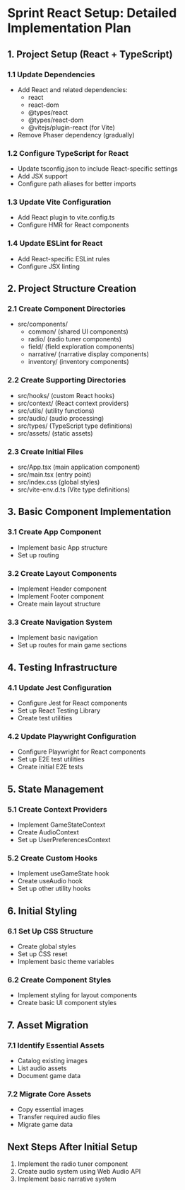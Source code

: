 # Sprint React Setup: Detailed Implementation Plan

## 1. Project Setup (React + TypeScript)

### 1.1 Update Dependencies
- Add React and related dependencies:
  - react
  - react-dom
  - @types/react
  - @types/react-dom
  - @vitejs/plugin-react (for Vite)
- Remove Phaser dependency (gradually)

### 1.2 Configure TypeScript for React
- Update tsconfig.json to include React-specific settings
- Add JSX support
- Configure path aliases for better imports

### 1.3 Update Vite Configuration
- Add React plugin to vite.config.ts
- Configure HMR for React components

### 1.4 Update ESLint for React
- Add React-specific ESLint rules
- Configure JSX linting

## 2. Project Structure Creation

### 2.1 Create Component Directories
- src/components/
  - common/ (shared UI components)
  - radio/ (radio tuner components)
  - field/ (field exploration components)
  - narrative/ (narrative display components)
  - inventory/ (inventory components)

### 2.2 Create Supporting Directories
- src/hooks/ (custom React hooks)
- src/context/ (React context providers)
- src/utils/ (utility functions)
- src/audio/ (audio processing)
- src/types/ (TypeScript type definitions)
- src/assets/ (static assets)

### 2.3 Create Initial Files
- src/App.tsx (main application component)
- src/main.tsx (entry point)
- src/index.css (global styles)
- src/vite-env.d.ts (Vite type definitions)

## 3. Basic Component Implementation

### 3.1 Create App Component
- Implement basic App structure
- Set up routing

### 3.2 Create Layout Components
- Implement Header component
- Implement Footer component
- Create main layout structure

### 3.3 Create Navigation System
- Implement basic navigation
- Set up routes for main game sections

## 4. Testing Infrastructure

### 4.1 Update Jest Configuration
- Configure Jest for React components
- Set up React Testing Library
- Create test utilities

### 4.2 Update Playwright Configuration
- Configure Playwright for React components
- Set up E2E test utilities
- Create initial E2E tests

## 5. State Management

### 5.1 Create Context Providers
- Implement GameStateContext
- Create AudioContext
- Set up UserPreferencesContext

### 5.2 Create Custom Hooks
- Implement useGameState hook
- Create useAudio hook
- Set up other utility hooks

## 6. Initial Styling

### 6.1 Set Up CSS Structure
- Create global styles
- Set up CSS reset
- Implement basic theme variables

### 6.2 Create Component Styles
- Implement styling for layout components
- Create basic UI component styles

## 7. Asset Migration

### 7.1 Identify Essential Assets
- Catalog existing images
- List audio assets
- Document game data

### 7.2 Migrate Core Assets
- Copy essential images
- Transfer required audio files
- Migrate game data

## Next Steps After Initial Setup

1. Implement the radio tuner component
2. Create audio system using Web Audio API
3. Implement basic narrative system
